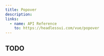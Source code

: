 ```yaml
---
title: Popover
description:
links:
  - name: API Reference
    to: https://headlessui.com/vue/popover
---
```


## TODO
